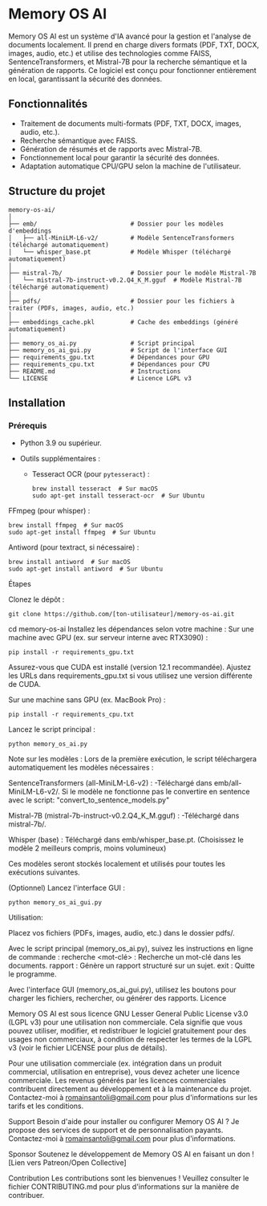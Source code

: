 # Memory OS AI

Memory OS AI est un système d'IA avancé pour la gestion et l'analyse de documents localement. Il prend en charge divers formats (PDF, TXT, DOCX, images, audio, etc.) et utilise des technologies comme FAISS, SentenceTransformers, et Mistral-7B pour la recherche sémantique et la génération de rapports. Ce logiciel est conçu pour fonctionner entièrement en local, garantissant la sécurité des données.

## Fonctionnalités
- Traitement de documents multi-formats (PDF, TXT, DOCX, images, audio, etc.).
- Recherche sémantique avec FAISS.
- Génération de résumés et de rapports avec Mistral-7B.
- Fonctionnement local pour garantir la sécurité des données.
- Adaptation automatique CPU/GPU selon la machine de l'utilisateur.

## Structure du projet
```
memory-os-ai/
│
├── emb/                          # Dossier pour les modèles d'embeddings
│   ├── all-MiniLM-L6-v2/         # Modèle SentenceTransformers (téléchargé automatiquement)
│   └── whisper_base.pt           # Modèle Whisper (téléchargé automatiquement)
│
├── mistral-7b/                   # Dossier pour le modèle Mistral-7B
│   └── mistral-7b-instruct-v0.2.Q4_K_M.gguf  # Modèle Mistral-7B (téléchargé automatiquement)
│
├── pdfs/                         # Dossier pour les fichiers à traiter (PDFs, images, audio, etc.)
│
├── embeddings_cache.pkl          # Cache des embeddings (généré automatiquement)
│
├── memory_os_ai.py               # Script principal
├── memory_os_ai_gui.py           # Script de l'interface GUI
├── requirements_gpu.txt          # Dépendances pour GPU
├── requirements_cpu.txt          # Dépendances pour CPU
├── README.md                     # Instructions
└── LICENSE                       # Licence LGPL v3
```

## Installation

### Prérequis
- Python 3.9 ou supérieur.

- Outils supplémentaires :

  - Tesseract OCR (pour `pytesseract`) : 
    ```
    brew install tesseract  # Sur macOS
    sudo apt-get install tesseract-ocr  # Sur Ubuntu
FFmpeg (pour whisper) :

```
brew install ffmpeg  # Sur macOS
sudo apt-get install ffmpeg  # Sur Ubuntu
```

Antiword (pour textract, si nécessaire) :
```
brew install antiword  # Sur macOS
sudo apt-get install antiword  # Sur Ubuntu
```

Étapes

Clonez le dépôt :
```
git clone https://github.com/[ton-utilisateur]/memory-os-ai.git
```

cd memory-os-ai
Installez les dépendances selon votre machine :
Sur une machine avec GPU (ex. sur serveur interne avec RTX3090) :
```
pip install -r requirements_gpu.txt
```
Assurez-vous que CUDA est installé (version 12.1 recommandée). Ajustez les URLs dans requirements_gpu.txt si vous utilisez une version différente de CUDA.

Sur une machine sans GPU (ex. MacBook Pro) :
```
pip install -r requirements_cpu.txt
```

Lancez le script principal :
```
python memory_os_ai.py
```

Note sur les modèles : Lors de la première exécution, le script téléchargera automatiquement les modèles nécessaires :

SentenceTransformers (all-MiniLM-L6-v2) : 
-Téléchargé dans emb/all-MiniLM-L6-v2/.
Si le modèle ne fonctionne pas le convertire en sentence avec le script:  "convert_to_sentence_models.py"

Mistral-7B (mistral-7b-instruct-v0.2.Q4_K_M.gguf) : 
-Téléchargé dans mistral-7b/.

Whisper (base) : Téléchargé dans emb/whisper_base.pt. (Choisissez le modèle 2 meilleurs compris, moins volumineux)

Ces modèles seront stockés localement et utilisés pour toutes les exécutions suivantes.


(Optionnel) Lancez l'interface GUI :
```
python memory_os_ai_gui.py
```
Utilisation:

Placez vos fichiers (PDFs, images, audio, etc.) dans le dossier pdfs/.

Avec le script principal (memory_os_ai.py), suivez les instructions en ligne de commande :
recherche <mot-clé> : Recherche un mot-clé dans les documents.
rapport <sujet> : Génère un rapport structuré sur un sujet.
exit : Quitte le programme.

Avec l'interface GUI (memory_os_ai_gui.py), utilisez les boutons pour charger les fichiers, rechercher, ou générer des rapports.
Licence

Memory OS AI est sous licence GNU Lesser General Public License v3.0 (LGPL v3) pour une utilisation non commerciale. Cela signifie que vous pouvez utiliser, modifier, et redistribuer le logiciel gratuitement pour des usages non commerciaux, à condition de respecter les termes de la LGPL v3 (voir le fichier LICENSE pour plus de détails).

Pour une utilisation commerciale (ex. intégration dans un produit commercial, utilisation en entreprise), vous devez acheter une licence commerciale. Les revenus générés par les licences commerciales contribuent directement au développement et à la maintenance du projet. Contactez-moi à romainsantoli@gmail.com pour plus d'informations sur les tarifs et les conditions.

Support
Besoin d'aide pour installer ou configurer Memory OS AI ? Je propose des services de support et de personnalisation payants. Contactez-moi à romainsantoli@gmail.com pour plus d'informations.

Sponsor
Soutenez le développement de Memory OS AI en faisant un don ! [Lien vers Patreon/Open Collective]

Contribution
Les contributions sont les bienvenues ! Veuillez consulter le fichier CONTRIBUTING.md pour plus d'informations sur la manière de contribuer.

